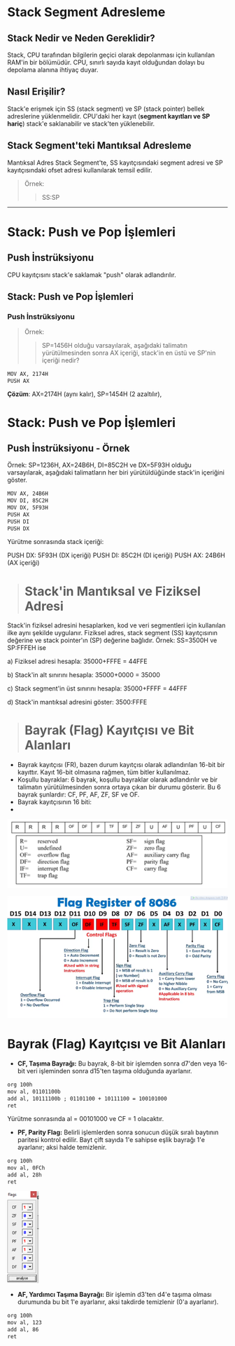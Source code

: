 # Stack Segment Adresleme

## Stack Nedir ve Neden Gereklidir?

Stack, CPU tarafından bilgilerin geçici olarak depolanması için kullanılan RAM'in bir bölümüdür. CPU, sınırlı sayıda kayıt olduğundan dolayı bu depolama alanına ihtiyaç duyar.

## Nasıl Erişilir?

Stack'e erişmek için SS (stack segment) ve SP (stack pointer) bellek adreslerine yüklenmelidir. CPU'daki her kayıt (**segment kayıtları ve SP hariç**) stack'e saklanabilir ve stack'ten yüklenebilir.

## Stack Segment'teki Mantıksal Adresleme

Mantıksal Adres Stack Segment'te, SS kayıtçısındaki segment adresi ve SP kayıtçısındaki ofset adresi kullanılarak temsil edilir.

>Örnek:
>>SS:SP

---
# Stack: Push ve Pop İşlemleri

## Push İnstrüksiyonu

CPU kayıtçısını stack'e saklamak "push" olarak adlandırılır.

## Stack: Push ve Pop İşlemleri

### Push İnstrüksiyonu

>Örnek: 
>>SP=1456H olduğu varsayılarak, aşağıdaki talimatın yürütülmesinden sonra AX içeriği, stack'in en üstü ve SP'nin içeriği nedir?

```assembly
MOV AX, 2174H
PUSH AX
```

**Çözüm**: AX=2174H (aynı kalır), SP=1454H (2 azaltılır),

# Stack: Push ve Pop İşlemleri

## Push İnstrüksiyonu - Örnek

Örnek: SP=1236H, AX=24B6H, DI=85C2H ve DX=5F93H olduğu varsayılarak, aşağıdaki talimatların her biri yürütüldüğünde stack'in içeriğini göster.

```assembly
MOV AX, 24B6H
MOV DI, 85C2H
MOV DX, 5F93H
PUSH AX
PUSH DI
PUSH DX
```

Yürütme sonrasında stack içeriği:

PUSH DX: 5F93H (DX içeriği)
PUSH DI: 85C2H (DI içeriği)
PUSH AX: 24B6H (AX içeriği)

># Stack'in Mantıksal ve Fiziksel Adresi

Stack'in fiziksel adresini hesaplarken, kod ve veri segmentleri için kullanılan ilke aynı şekilde uygulanır.
Fiziksel adres, stack segment (SS) kayıtçısının değerine ve stack pointer'ın (SP) değerine bağlıdır.
Örnek: SS=3500H ve SP:FFFEH ise

a) Fiziksel adresi hesapla: 				35000+FFFE = 44FFE

b) Stack'in alt sınırını hesapla: 			35000+0000 = 35000

c) Stack segment'in üst sınırını hesapla: 	35000+FFFF = 44FFF

d) Stack'in mantıksal adresini göster:		3500:FFFE

># Bayrak (Flag) Kayıtçısı ve Bit Alanları

- Bayrak kayıtçısı (FR), bazen durum kayıtçısı olarak adlandırılan 16-bit bir kayıttır. Kayıt 16-bit olmasına rağmen, tüm bitler kullanılmaz.
- Koşullu bayraklar: 6 bayrak, koşullu bayraklar olarak adlandırılır ve bir talimatın yürütülmesinden sonra ortaya çıkan bir durumu gösterir. Bu 6 bayrak şunlardır: CF, PF, AF, ZF, SF ve OF.
- Bayrak kayıtçısının 16 biti:
- 

!["Flag register and fields"](/assets/flagRegisterFields.png)

!["Flag register info"](/assets/flagRegisterInfo.png)

# Bayrak (Flag) Kayıtçısı ve Bit Alanları

- **CF, Taşıma Bayrağı:** Bu bayrak, 8-bit bir işlemden sonra d7'den veya 16-bit veri işleminden sonra d15'ten taşıma olduğunda ayarlanır.

```assembly
org 100h
mov al, 01101100b
add al, 10111100b ; 01101100 + 10111100 = 100101000
ret
```

Yürütme sonrasında al = 00101000 ve CF = 1 olacaktır.


- **PF, Parity Flag:** Belirli işlemlerden sonra sonucun düşük sıralı baytının paritesi kontrol edilir. Bayt çift sayıda 1'e sahipse eşlik bayrağı 1'e ayarlanır; aksi halde temizlenir.

```assembly
org 100h
mov al, 0FCh
add al, 28h 
ret
```

![Ex_1](/assets/flagRegisterEx.png)

- **AF, Yardımcı Taşıma Bayrağı:** Bir işlemin d3'ten d4'e taşıma olması durumunda bu bit 1'e ayarlanır, aksi takdirde temizlenir (0'a ayarlanır).

```assembly
org 100h
mov al, 123
add al, 86 
ret
```


